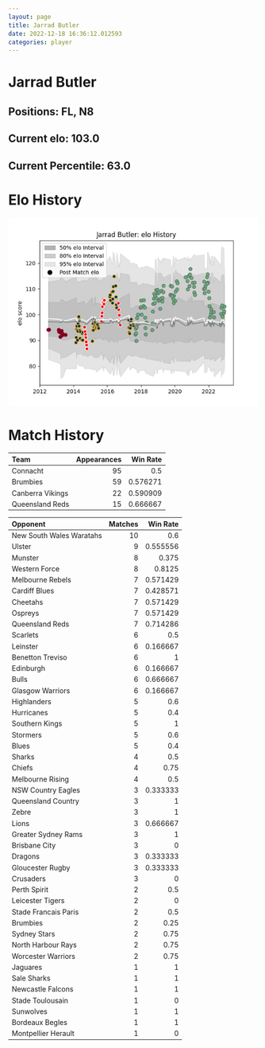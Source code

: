 ```yaml
---  
layout: page  
title: Jarrad Butler  
date: 2022-12-18 16:36:12.012593  
categories: player  
---
```

# Jarrad Butler

## Positions: FL, N8

## Current elo: 103.0

## Current Percentile: 63.0

# Elo History


![elo history](history_JarradButler.png)
# Match History


| Team             |   Appearances |   Win Rate |
|:-----------------|--------------:|-----------:|
| Connacht         |            95 |   0.5      |
| Brumbies         |            59 |   0.576271 |
| Canberra Vikings |            22 |   0.590909 |
| Queensland Reds  |            15 |   0.666667 |

| Opponent                 |   Matches |   Win Rate |
|:-------------------------|----------:|-----------:|
| New South Wales Waratahs |        10 |   0.6      |
| Ulster                   |         9 |   0.555556 |
| Munster                  |         8 |   0.375    |
| Western Force            |         8 |   0.8125   |
| Melbourne Rebels         |         7 |   0.571429 |
| Cardiff Blues            |         7 |   0.428571 |
| Cheetahs                 |         7 |   0.571429 |
| Ospreys                  |         7 |   0.571429 |
| Queensland Reds          |         7 |   0.714286 |
| Scarlets                 |         6 |   0.5      |
| Leinster                 |         6 |   0.166667 |
| Benetton Treviso         |         6 |   1        |
| Edinburgh                |         6 |   0.166667 |
| Bulls                    |         6 |   0.666667 |
| Glasgow Warriors         |         6 |   0.166667 |
| Highlanders              |         5 |   0.6      |
| Hurricanes               |         5 |   0.4      |
| Southern Kings           |         5 |   1        |
| Stormers                 |         5 |   0.6      |
| Blues                    |         5 |   0.4      |
| Sharks                   |         4 |   0.5      |
| Chiefs                   |         4 |   0.75     |
| Melbourne Rising         |         4 |   0.5      |
| NSW Country Eagles       |         3 |   0.333333 |
| Queensland Country       |         3 |   1        |
| Zebre                    |         3 |   1        |
| Lions                    |         3 |   0.666667 |
| Greater Sydney Rams      |         3 |   1        |
| Brisbane City            |         3 |   0        |
| Dragons                  |         3 |   0.333333 |
| Gloucester Rugby         |         3 |   0.333333 |
| Crusaders                |         3 |   0        |
| Perth Spirit             |         2 |   0.5      |
| Leicester Tigers         |         2 |   0        |
| Stade Francais Paris     |         2 |   0.5      |
| Brumbies                 |         2 |   0.25     |
| Sydney Stars             |         2 |   0.75     |
| North Harbour Rays       |         2 |   0.75     |
| Worcester Warriors       |         2 |   0.75     |
| Jaguares                 |         1 |   1        |
| Sale Sharks              |         1 |   1        |
| Newcastle Falcons        |         1 |   1        |
| Stade Toulousain         |         1 |   0        |
| Sunwolves                |         1 |   1        |
| Bordeaux Begles          |         1 |   1        |
| Montpellier Herault      |         1 |   0        |